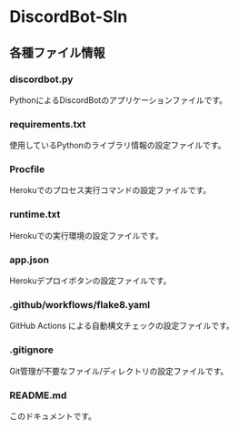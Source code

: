 # DiscordBot-Sln

## 各種ファイル情報

### discordbot.py
PythonによるDiscordBotのアプリケーションファイルです。

### requirements.txt
使用しているPythonのライブラリ情報の設定ファイルです。

### Procfile
Herokuでのプロセス実行コマンドの設定ファイルです。

### runtime.txt
Herokuでの実行環境の設定ファイルです。

### app.json
Herokuデプロイボタンの設定ファイルです。

### .github/workflows/flake8.yaml
GitHub Actions による自動構文チェックの設定ファイルです。

### .gitignore
Git管理が不要なファイル/ディレクトリの設定ファイルです。

### README.md
このドキュメントです。
